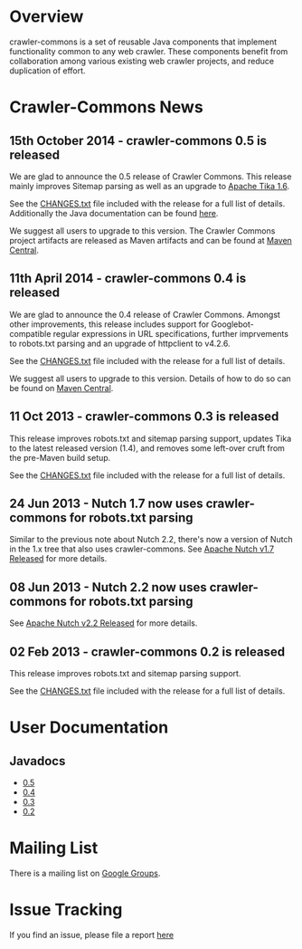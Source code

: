 # Overview

crawler-commons is a set of reusable Java components that implement functionality common to any web crawler. These components benefit from collaboration among various existing web crawler projects, and reduce duplication of effort.

# Crawler-Commons News

## 15th October 2014 - crawler-commons 0.5 is released

We are glad to announce the 0.5 release of Crawler Commons. This release mainly improves Sitemap parsing as well as an upgrade to [Apache Tika 1.6](http://tika.apache.org).

See the [CHANGES.txt](http://crawler-commons.googlecode.com/svn/tags/crawler-commons-0.5/CHANGES.txt) file included with the release for a full list of details. Additionally the Java documentation can be found [here](http://crawler-commons.googlecode.com/svn/wiki/javadoc/0.5/index.html).

We suggest all users to upgrade to this version. The Crawler Commons project artifacts are released as Maven artifacts and can be found at [Maven Central](http://search.maven.org/#search%7Cgav%7C1%7Cg%3A%22com.google.code.crawler-commons%22%20AND%20a%3A%22crawler-commons%22).

## 11th April 2014 - crawler-commons 0.4 is released

We are glad to announce the 0.4 release of Crawler Commons. Amongst other improvements, this release includes support for Googlebot-compatible regular expressions in URL specifications, further imprvements to robots.txt parsing and an upgrade of httpclient to v4.2.6\.

See the [CHANGES.txt](http://crawler-commons.googlecode.com/svn/tags/crawler-commons-0.4/CHANGES.txt) file included with the release for a full list of details.

We suggest all users to upgrade to this version. Details of how to do so can be found on [Maven Central](http://search.maven.org/#search%7Cgav%7C1%7Cg%3A%22com.google.code.crawler-commons%22%20AND%20a%3A%22crawler-commons%22).

## 11 Oct 2013 - crawler-commons 0.3 is released

This release improves robots.txt and sitemap parsing support, updates Tika to the latest released version (1.4), and removes some left-over cruft from the pre-Maven build setup.

See the [CHANGES.txt](http://crawler-commons.googlecode.com/svn/tags/crawler-commons-0.3/CHANGES.txt) file included with the release for a full list of details.

## 24 Jun 2013 - Nutch 1.7 now uses crawler-commons for robots.txt parsing

Similar to the previous note about Nutch 2.2, there's now a version of Nutch in the 1.x tree that also uses crawler-commons. See [Apache Nutch v1.7 Released](http://nutch.apache.org/#24th+June+2013+-+Apache+Nutch+v1.7+Released) for more details.

## 08 Jun 2013 - Nutch 2.2 now uses crawler-commons for robots.txt parsing

See [Apache Nutch v2.2 Released](http://nutch.apache.org/#08+June+2013+-+Apache+Nutch+v2.2+Released) for more details.

## 02 Feb 2013 - crawler-commons 0.2 is released

This release improves robots.txt and sitemap parsing support.

See the [CHANGES.txt](http://crawler-commons.googlecode.com/svn/tags/crawler-commons-0.2/CHANGES.txt) file included with the release for a full list of details.

# User Documentation

## Javadocs

*   [0.5](http://crawler-commons.googlecode.com/svn/wiki/javadoc/0.5/index.html)
*   [0.4](http://crawler-commons.googlecode.com/svn/wiki/javadoc/0.4/index.html)
*   [0.3](http://crawler-commons.googlecode.com/svn/wiki/javadoc/0.3/index.html)
*   [0.2](http://crawler-commons.googlecode.com/svn/wiki/javadoc/0.2/index.html)

# Mailing List

There is a mailing list on [Google Groups](https://groups.google.com/forum/?fromgroups#!forum/crawler-commons).

# Issue Tracking

If you find an issue, please file a report [here](http://code.google.com/p/crawler-commons/issues/list)
